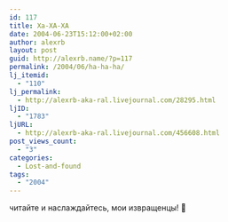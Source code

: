 ```yaml
---
id: 117
title: Ха-ХА-ХА
date: 2004-06-23T15:12:00+02:00
author: alexrb
layout: post
guid: http://alexrb.name/?p=117
permalink: /2004/06/ha-ha-ha/
lj_itemid:
  - "110"
lj_permalink:
  - http://alexrb-aka-ral.livejournal.com/28295.html
ljID:
  - "1783"
ljURL:
  - http://alexrb-aka-ral.livejournal.com/456608.html
post_views_count:
  - "3"
categories:
  - Lost-and-found
tags:
  - "2004"
---
```

<div align="center">
</div>

читайте и наслаждайтесь, мои извращенцы! 🙂